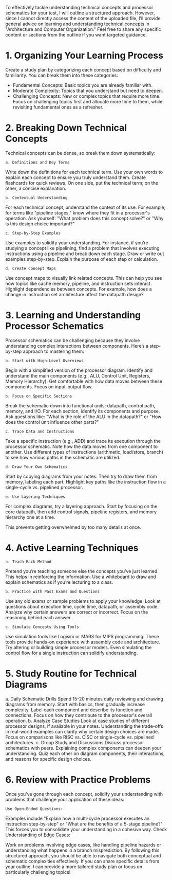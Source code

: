 To effectively tackle understanding technical concepts and processor schematics for your test, I will outline a structured approach. However, since I cannot directly access the content of the uploaded file, I’ll provide general advice on learning and understanding technical concepts in "Architecture and Computer Organization." Feel free to share any specific content or sections from the outline if you want targeted guidance.

# 1. Organizing Your Learning Process

Create a study plan by categorizing each concept based on difficulty and familiarity. You can break them into these categories:

- Fundamental Concepts: Basic topics you are already familiar with.
- Moderate Complexity: Topics that you understand but need to deepen.
- Challenging Concepts: New or complex topics that require more time.
  Focus on challenging topics first and allocate more time to them, while revisiting fundamental ones as a refresher.

# 2. Breaking Down Technical Concepts

Technical concepts can be dense, so break them down systematically:

    a. Definitions and Key Terms

Write down the definitions for each technical term. Use your own words to explain each concept to ensure you truly understand them.
Create flashcards for quick reviews. On one side, put the technical term; on the other, a concise explanation.

    b. Contextual Understanding

For each technical concept, understand the context of its use. For example, for terms like "pipeline stages," know where they fit in a processor's operation.
Ask yourself: "What problem does this concept solve?" or "Why is this design choice important?"

    c. Step-by-Step Examples

Use examples to solidify your understanding. For instance, if you’re studying a concept like pipelining, find a problem that involves executing instructions using a pipeline and break down each stage.
Draw or write out examples step-by-step. Explain the purpose of each step or calculation.

    d. Create Concept Maps

Use concept maps to visually link related concepts. This can help you see how topics like cache memory, pipeline, and instruction sets interact.
Highlight dependencies between concepts. For example, how does a change in instruction set architecture affect the datapath design?

# 3. Learning and Understanding Processor Schematics

Processor schematics can be challenging because they involve understanding complex interactions between components. Here’s a step-by-step approach to mastering them:

    a. Start with High-Level Overviews

Begin with a simplified version of the processor diagram. Identify and understand the main components (e.g., ALU, Control Unit, Registers, Memory Hierarchy).
Get comfortable with how data moves between these components. Focus on input-output flow.

    b. Focus on Specific Sections

Break the schematic down into functional units: datapath, control path, memory, and I/O.
For each section, identify its components and purpose. Ask questions like: "What is the role of the ALU in the datapath?" or "How does the control unit influence other parts?"

    c. Trace Data and Instructions

Take a specific instruction (e.g., ADD) and trace its execution through the processor schematic. Note how the data moves from one component to another.
Use different types of instructions (arithmetic, load/store, branch) to see how various paths in the schematic are utilized.

    d. Draw Your Own Schematics

Start by copying diagrams from your notes. Then try to draw them from memory, labeling each part.
Highlight key paths like the instruction flow in a single-cycle vs. pipelined processor.

    e. Use Layering Techniques

For complex diagrams, try a layering approach. Start by focusing on the core datapath, then add control signals, pipeline registers, and memory hierarchy one at a time.

This prevents getting overwhelmed by too many details at once.

# 4. Active Learning Techniques

    a. Teach-Back Method
Pretend you’re teaching someone else the concepts you’ve just learned. This helps in reinforcing the information.
Use a whiteboard to draw and explain schematics as if you’re lecturing to a class.

    b. Practice with Past Exams and Questions
Use any old exams or sample problems to apply your knowledge. Look at questions about execution time, cycle time, datapath, or assembly code.
Analyze why certain answers are correct or incorrect. Focus on the reasoning behind each answer.

    c. Simulate Concepts Using Tools
Use simulation tools like Logisim or MARS for MIPS programming. These tools provide hands-on experience with assembly code and architecture.
Try altering or building simple processor models. Even simulating the control flow for a single instruction can solidify understanding.

# 5. Study Routine for Technical Diagrams

a. Daily Schematic Drills
Spend 15-20 minutes daily reviewing and drawing diagrams from memory. Start with basics, then gradually increase complexity.
Label each component and describe its function and connections. Focus on how they contribute to the processor's overall operation.
b. Analyze Case Studies
Look at case studies of different processor designs, if available in your notes. Understanding the trade-offs in real-world examples can clarify why certain design choices are made.
Focus on comparisons like RISC vs. CISC or single-cycle vs. pipelined architectures.
c. Group Study and Discussions
Discuss processor schematics with peers. Explaining complex components can deepen your understanding.
Quiz each other on diagram components, their interactions, and reasons for specific design choices.

# 6. Review with Practice Problems

Once you’ve gone through each concept, solidify your understanding with problems that challenge your application of these ideas:

    Use Open-Ended Questions:

Examples include "Explain how a multi-cycle processor executes an instruction step-by-step" or "What are the benefits of a 5-stage pipeline?"
This forces you to consolidate your understanding in a cohesive way.
Check Understanding of Edge Cases:

Work on problems involving edge cases, like handling pipeline hazards or understanding what happens in a branch misprediction.
By following this structured approach, you should be able to navigate both conceptual and schematic complexities effectively. If you can share specific details from your outline, I can provide a more tailored study plan or focus on particularly challenging topics!

